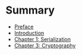 # Summary

* [Preface](README.md)
* [Introduction](introduction.md)
* [Chapter 1: Serialization](book/chapter01.md/chapter01md)
* [Chapter 3: Cryptography](book/chapter03.md)

